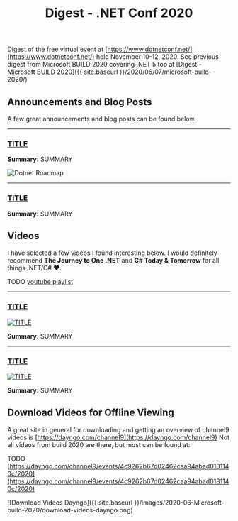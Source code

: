 ﻿---
layout: post
title: Digest - .NET Conf 2020
---

Digest of the free virtual event at 
[https://www.dotnetconf.net/](https://www.dotnetconf.net/)
held November 10-12, 2020. See previous digest from
Microsoft BUILD 2020 covering .NET 5 too at
[Digest - Microsoft BUILD 2020]({{ site.baseurl }}/2020/06/07/microsoft-build-2020/)


## Announcements and Blog Posts
A few great announcements and blog posts can be found below.

***
### [TITLE](LINK)
**Summary:** SUMMARY

![Dotnet Roadmap](https://devblogs.microsoft.com/dotnet/wp-content/uploads/sites/10/2019/05/dotnet_schedule.png)


***
### [TITLE](LINK)
**Summary:** SUMMARY



## Videos
I have selected a few videos I found interesting below. I would 
definitely recommend **The Journey to One .NET** and 
**C# Today & Tomorrow** for all things .NET/C# ❤.

TODO
[youtube playlist](https://www.youtube.com/playlist?list=PLFPUGjQjckXEiPiW868RGBYYHXhBCGLng) 

***
### [TITLE](https://youtu.be/HASH)
[![TITLE](https://img.youtube.com/vi/HASH/0.jpg)](https://youtu.be/HASH)  

**Summary:** SUMMARY

***
### [TITLE](https://youtu.be/HASH)
[![TITLE](https://img.youtube.com/vi/HASH/0.jpg)](https://youtu.be/HASH)  

**Summary:** SUMMARY



## Download Videos for Offline Viewing
A great site in general for downloading and getting an overview of 
channel9 videos is 
[https://dayngo.com/channel9](https://dayngo.com/channel9) 
Not all videos  from build 2020 are there, but most can be found at:

TODO
[https://dayngo.com/channel9/events/4c9262b67d02462caa94abad0181140c/2020](https://dayngo.com/channel9/events/4c9262b67d02462caa94abad0181140c/2020)

![Download Videos Dayngo]({{ site.baseurl }}/images/2020-06-Microsoft-build-2020/download-videos-dayngo.png)
